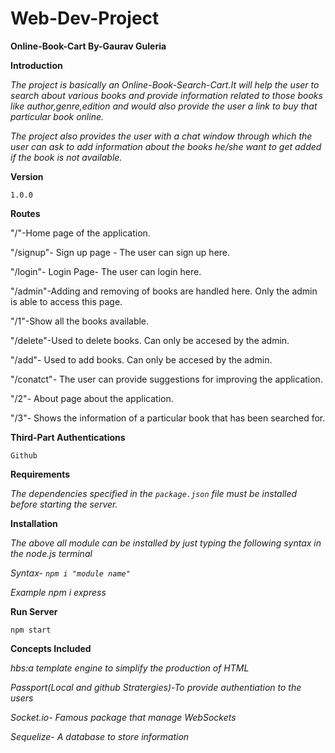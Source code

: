 # Web-Dev-Project
**Online-Book-Cart  By-Gaurav Guleria**

**Introduction**

*The project is basically an Online-Book-Search-Cart.It will help the user to search about various books and provide information related to those books like author,genre,edition and would also provide the user a link to buy that particular book online.*

*The project also provides the user with a chat window through which the user can ask to add information about the books he/she want to get added if the book is not available.*

**Version**

`1.0.0`

**Routes**

"/"-Home page of the application.

"/signup"- Sign up page - The user can sign up here.

"/login"- Login Page- The user can login here.

"/admin"-Adding and removing of books are handled here. Only the admin is able to access this page.

"/1"-Show all the books available.

"/delete"-Used to delete books. Can only be accesed by the admin.

"/add"- Used to add books. Can only be accesed by the admin.

"/conatct"- The user can provide suggestions for improving the application.

"/2"- About page about the application.

"/3"- Shows the information of a particular book that has been searched for.

**Third-Part Authentications**

`Github` 


**Requirements**

*The dependencies specified in the `package.json` file must be installed before starting the server.*

**Installation**

*The above all module can be installed by just typing the following syntax in the node.js terminal*

*Syntax- `npm i "module name"`*

*Example npm i express*

**Run Server**

`npm start`

**Concepts Included**

*hbs:a template engine to simplify the production of HTML*

*Passport(Local and github Stratergies)-To provide authentiation to the users*

*Socket.io- Famous package that manage WebSockets*

*Sequelize- A database to store information*
